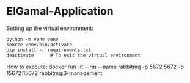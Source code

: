 # ElGamal-Application

Setting up the virtual environment:

    python -m venv venv
    source venv/bin/activate
    pip install -r requirements.txt
    deactivate      # To exit the virtual environment

How to execute:
    docker run -it --rm --name rabbitmq -p 5672:5672 -p 15672:15672 rabbitmq:3-management